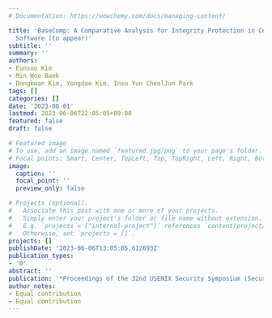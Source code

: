 ```yaml
---
# Documentation: https://wowchemy.com/docs/managing-content/

title: 'BaseComp: A Comparative Analysis for Integrity Protection in Cellular Baseband
  Software (to appear)'
subtitle: ''
summary: ''
authors:
- Eunsoo Kim
- Min Woo Baek
- Dongkwan Kim, Yongdae Kim, Insu Yun CheolJun Park
tags: []
categories: []
date: '2023-08-01'
lastmod: 2023-06-06T22:05:05+09:00
featured: false
draft: false

# Featured image
# To use, add an image named `featured.jpg/png` to your page's folder.
# Focal points: Smart, Center, TopLeft, Top, TopRight, Left, Right, BottomLeft, Bottom, BottomRight.
image:
  caption: ''
  focal_point: ''
  preview_only: false

# Projects (optional).
#   Associate this post with one or more of your projects.
#   Simply enter your project's folder or file name without extension.
#   E.g. `projects = ["internal-project"]` references `content/project/deep-learning/index.md`.
#   Otherwise, set `projects = []`.
projects: []
publishDate: '2023-06-06T13:05:05.612693Z'
publication_types:
- '0'
abstract: ''
publication: '*Proceedings of the 32nd USENIX Security Symposium (Security)*'
author_notes:
- Equal contribution
- Equal contribution
---
```

